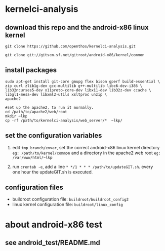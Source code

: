 # kernelci-analysis

## download this repo and the android-x86 linux kernel
```
git clone https://github.com/openthos/kernelci-analysis.git

git clone git://gitscm.sf.net/gitroot/android-x86/kernel/common
```

## install packages
```
sudo apt-get install git-core gnupg flex bison gperf build-essential \
zip curl zlib1g-dev gcc-multilib g++-multilib libc6-dev-i386 \
lib32ncurses5-dev x11proto-core-dev libx11-dev lib32z-dev ccache \
libgl1-mesa-dev libxml2-utils xsltproc unzip \
apache2

#set up the apache2, to run it normally.
cd /path/to/apache2/web/root
mkdir ~lkp
cp -rf /path/to/kernelci-analysis/web_server/*  ~lkp/
```

## set the configuration variables
1. edit `tmp_branch/envar`, set the correct android-x86 linux kernel directory `eg: /path/to/kernel/common` and a directory in the apache2 web root `eg: /var/www/html/~lkp`

2. run `crontab -e`, add a line `* */1 * * * /path/to/updateGIT.sh`. every one hour the updateGIT.sh is executed.

## configuration files

 - buildroot configuration file: `buildroot/buildroot_config2`
 - linux kernel configuration file: `buildroot/linux_config`

# about android-x86 test

## see android_test/README.md

